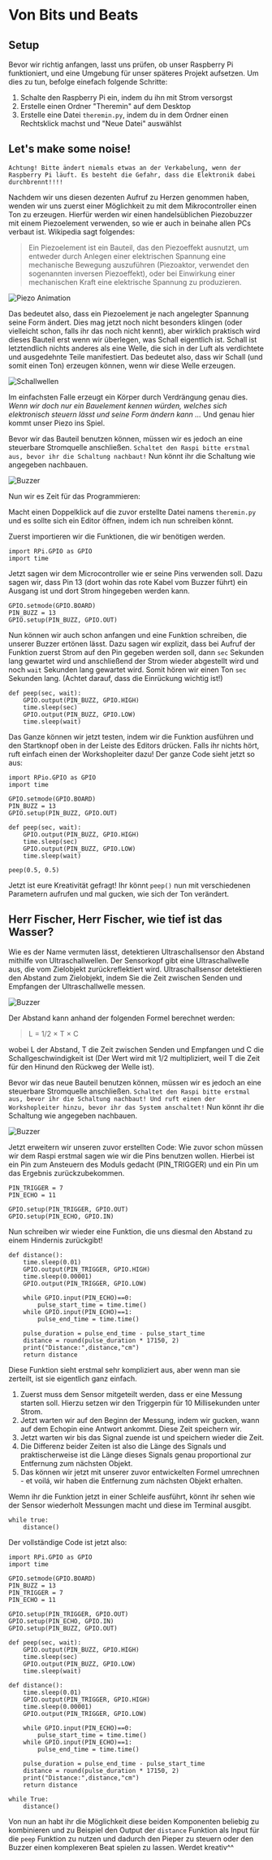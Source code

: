 # Von Bits und Beats

## Setup
Bevor wir richtig anfangen, lasst uns prüfen, ob unser Raspberry Pi funktioniert, und eine Umgebung für unser späteres Projekt aufsetzen. Um dies zu tun, befolge einefach folgende Schritte:
  1. Schalte den Raspberry Pi ein, indem du ihn mit Strom versorgst
  2. Erstelle einen Ordner "Theremin" auf dem Desktop
  3. Erstelle eine Datei `theremin.py`, indem du in dem Ordner einen Rechtsklick machst und "Neue Datei" auswählst

## Let's make some noise!
`Achtung! Bitte ändert niemals etwas an der Verkabelung, wenn der Raspberry Pi läuft. Es besteht die Gefahr, dass die Elektronik dabei durchbrennt!!!!`

Nachdem wir uns diesen dezenten Aufruf zu Herzen genommen haben, wenden wir uns zuerst einer Möglichkeit zu mit dem Mikrocontroller einen Ton zu erzeugen. Hierfür werden wir einen handelsüblichen Piezobuzzer mit einem Piezoelement verwenden, so wie er auch in beinahe allen PCs verbaut ist.
Wikipedia sagt folgendes:
> Ein Piezoelement ist ein Bauteil, das den Piezoeffekt ausnutzt, um entweder durch Anlegen einer elektrischen Spannung eine mechanische Bewegung auszuführen (Piezoaktor, verwendet den sogenannten inversen Piezoeffekt), oder bei Einwirkung einer mechanischen Kraft eine elektrische Spannung zu produzieren. 

![Piezo Animation](https://upload.wikimedia.org/wikipedia/commons/c/c4/SchemaPiezo.gif)

Das bedeutet also, dass ein Piezoelement je nach angelegter Spannung seine Form ändert. Dies mag jetzt noch nicht besonders klingen (oder vielleicht schon, falls ihr das noch nicht kennt), aber wirklich praktisch wird dieses Bauteil erst wenn wir überlegen, was Schall eigentlich ist.
Schall ist letztendlich nichts anderes als eine Welle, die sich in der Luft als verdichtete und ausgedehnte Teile manifestiert. Das bedeutet also, dass wir Schall (und somit einen Ton) erzeugen können, wenn wir diese Welle erzeugen.

![Schallwellen](https://upload.wikimedia.org/wikipedia/commons/8/82/Spherical_pressure_waves.gif)

Im einfachsten Falle erzeugt ein Körper durch Verdrängung genau dies. _Wenn wir doch nur ein Bauelement kennen würden, welches sich elektronisch steuern lässt und seine Form ändern kann ..._ Und genau hier kommt unser Piezo ins Spiel.

Bevor wir das Bauteil benutzen können, müssen wir es jedoch an eine steuerbare Stromquelle anschließen.
`Schaltet den Raspi bitte erstmal aus, bevor ihr die Schaltung nachbaut!`
Nun könnt ihr die Schaltung wie angegeben nachbauen.

![Buzzer](https://raw.githubusercontent.com/wittenator/girlsday19/master/pics/buzzer.png)

Nun wir es Zeit für das Programmieren:

Macht einen Doppelklick auf die zuvor erstellte Datei namens `theremin.py` und es sollte sich ein Editor öffnen, indem ich nun schreiben könnt.

Zuerst importieren wir die Funktionen, die wir benötigen werden.
```
import RPi.GPIO as GPIO
import time
```
Jetzt sagen wir dem Microcontroller wie er seine Pins verwenden soll. Dazu sagen wir, dass Pin 13 (dort wohin das rote Kabel vom Buzzer führt) ein Ausgang ist und dort Strom hingegeben werden kann.
```
GPIO.setmode(GPIO.BOARD)
PIN_BUZZ = 13
GPIO.setup(PIN_BUZZ, GPIO.OUT)
```

Nun können wir auch schon anfangen und eine Funktion schreiben, die unserer Buzzer ertönen lässt. Dazu sagen wir explizit, dass bei Aufruf der Funktion zuerst Strom auf den Pin gegeben werden soll, dann `sec` Sekunden lang gewartet wird und anschließend der Strom wieder abgestellt wird und noch `wait` Sekunden lang gewartet wird. Somit hören wir einen Ton `sec` Sekunden lang. (Achtet darauf, dass die Einrückung wichtig ist!)
```
def peep(sec, wait):
    GPIO.output(PIN_BUZZ, GPIO.HIGH)
    time.sleep(sec)
    GPIO.output(PIN_BUZZ, GPIO.LOW)
    time.sleep(wait)
```

Das Ganze können wir jetzt testen, indem wir die Funktion ausführen und den Startknopf oben in der Leiste des Editors drücken. Falls ihr nichts hört, ruft einfach einen der Workshopleiter dazu!
Der ganze Code sieht jetzt so aus:
```
import RPio.GPIO as GPIO
import time

GPIO.setmode(GPIO.BOARD)
PIN_BUZZ = 13
GPIO.setup(PIN_BUZZ, GPIO.OUT)

def peep(sec, wait):
    GPIO.output(PIN_BUZZ, GPIO.HIGH)
    time.sleep(sec)
    GPIO.output(PIN_BUZZ, GPIO.LOW)
    time.sleep(wait)

peep(0.5, 0.5)
```

Jetzt ist eure Kreativität gefragt! Ihr könnt `peep()` nun mit verschiedenen Parametern aufrufen und mal gucken, wie sich der Ton verändert.



## Herr Fischer, Herr Fischer, wie tief ist das Wasser?

Wie es der Name vermuten lässt, detektieren Ultraschallsensor den Abstand mithilfe von Ultraschallwellen. Der Sensorkopf gibt eine Ultraschallwelle aus, die vom Zielobjekt zurückreflektiert wird. Ultraschallsensor detektieren den Abstand zum Zielobjekt, indem Sie die Zeit zwischen Senden und Empfangen der Ultraschallwelle messen.

![Buzzer](https://www.keyence.de/Images/sensorbasics_ultrasonic_info_img_01_1547954.jpg)

Der Abstand kann anhand der folgenden Formel berechnet werden:

> L = 1/2 × T × C

wobei L der Abstand, T die Zeit zwischen Senden und Empfangen und C die Schallgeschwindigkeit ist (Der Wert wird mit 1/2 multipliziert, weil T die Zeit für den Hinund den Rückweg der Welle ist).

Bevor wir das neue Bauteil benutzen können, müssen wir es jedoch an eine steuerbare Stromquelle anschließen.
`Schaltet den Raspi bitte erstmal aus, bevor ihr die Schaltung nachbaut! Und ruft einen der Workshopleiter hinzu, bevor ihr das System anschaltet!`
Nun könnt ihr die Schaltung wie angegeben nachbauen.

![Buzzer](https://raw.githubusercontent.com/wittenator/girlsday19/master/pics/theremin.png)

Jetzt erweitern wir unseren zuvor erstellten Code:
Wie zuvor schon müssen wir dem Raspi erstmal sagen wie wir die Pins benutzen wollen. Hierbei ist ein Pin zum Ansteuern des Moduls gedacht (PIN_TRIGGER) und ein Pin um das Ergebnis zurückzubekommen.
```
PIN_TRIGGER = 7
PIN_ECHO = 11

GPIO.setup(PIN_TRIGGER, GPIO.OUT)
GPIO.setup(PIN_ECHO, GPIO.IN)
```

Nun schreiben wir wieder eine Funktion, die uns diesmal den Abstand zu einem Hindernis zurückgibt!
```
def distance():
    time.sleep(0.01)
    GPIO.output(PIN_TRIGGER, GPIO.HIGH)
    time.sleep(0.00001)
    GPIO.output(PIN_TRIGGER, GPIO.LOW)
    
    while GPIO.input(PIN_ECHO)==0:
        pulse_start_time = time.time()
    while GPIO.input(PIN_ECHO)==1:
        pulse_end_time = time.time()
    
    pulse_duration = pulse_end_time - pulse_start_time
    distance = round(pulse_duration * 17150, 2)
    print("Distance:",distance,"cm")
    return distance
```
Diese Funktion sieht erstmal sehr kompliziert aus, aber wenn man sie zerteilt, ist sie eigentlich ganz einfach.
  1. Zuerst muss dem Sensor mitgeteilt werden, dass er eine Messung starten soll. Hierzu setzen wir den Triggerpin für 10 Millisekunden unter Strom. 
  2. Jetzt warten wir auf den Beginn der Messung, indem wir gucken, wann auf dem Echopin eine Antwort ankommt. Diese Zeit speichern wir.
  3. Jetzt warten wir bis das Signal zuende ist und speichern wieder die Zeit.
  4. Die Differenz beider Zeiten ist also die Länge des Signals und praktischerweise ist die Länge dieses Signals genau proportional zur Entfernung zum nächsten Objekt.
  5. Das können wir jetzt mit unserer zuvor entwickelten Formel umrechnen - et voilá, wir haben die Entfernung zum nächsten Objekt erhalten.

Wemn ihr die Funktion jetzt in einer Schleife ausführt, könnt ihr sehen wie der Sensor wiederholt Messungen macht und diese im Terminal ausgibt.
```
while true:
    distance()
```

Der vollständige Code ist jetzt also:
```
import RPi.GPIO as GPIO
import time

GPIO.setmode(GPIO.BOARD)
PIN_BUZZ = 13
PIN_TRIGGER = 7
PIN_ECHO = 11

GPIO.setup(PIN_TRIGGER, GPIO.OUT)
GPIO.setup(PIN_ECHO, GPIO.IN)
GPIO.setup(PIN_BUZZ, GPIO.OUT)

def peep(sec, wait):
    GPIO.output(PIN_BUZZ, GPIO.HIGH)
    time.sleep(sec)
    GPIO.output(PIN_BUZZ, GPIO.LOW)
    time.sleep(wait)
    
def distance():
    time.sleep(0.01)
    GPIO.output(PIN_TRIGGER, GPIO.HIGH)
    time.sleep(0.00001)
    GPIO.output(PIN_TRIGGER, GPIO.LOW)
    
    while GPIO.input(PIN_ECHO)==0:
        pulse_start_time = time.time()
    while GPIO.input(PIN_ECHO)==1:
        pulse_end_time = time.time()
    
    pulse_duration = pulse_end_time - pulse_start_time
    distance = round(pulse_duration * 17150, 2)
    print("Distance:",distance,"cm")
    return distance

while True:
    distance()
```

Von nun an habt ihr die Möglichkeit diese beiden Komponenten beliebig zu kombinieren und zu Beispiel den Output der `distance` Funktion als Input für die `peep` Funktion zu nutzen und dadurch den Pieper zu steuern oder den Buzzer einen komplexeren Beat spielen zu lassen. Werdet kreativ^^

